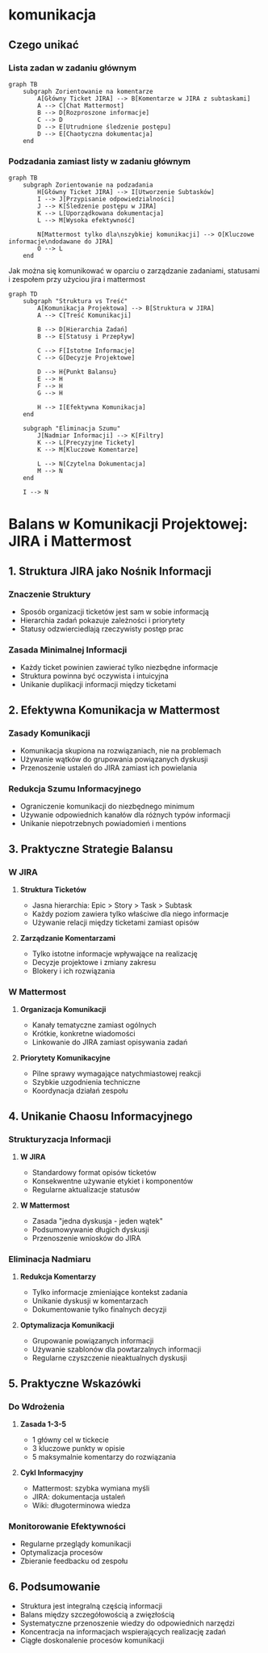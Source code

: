 # komunikacja

## Czego unikać

### Lista zadan w zadaniu głównym

```mermaid
graph TB
    subgraph Zorientowanie na komentarze
        A[Główny Ticket JIRA] --> B[Komentarze w JIRA z subtaskami]
        A --> C[Chat Mattermost]
        B --> D[Rozproszone informacje]
        C --> D
        D --> E[Utrudnione śledzenie postępu]
        D --> E[Chaotyczna dokumentacja]        
    end
```

### Podzadania zamiast listy w zadaniu głównym

```mermaid
graph TB
    subgraph Zorientowanie na podzadania
        H[Główny Ticket JIRA] --> I[Utworzenie Subtasków]
        I --> J[Przypisanie odpowiedzialności]
        J --> K[Śledzenie postępu w JIRA]
        K --> L[Uporządkowana dokumentacja]
        L --> M[Wysoka efektywność]
        
        N[Mattermost tylko dla\nszybkiej komunikacji] --> O[Kluczowe informacje\ndodawane do JIRA]
        O --> L
    end

```
    
Jak można się komunikować w oparciu o zarządzanie zadaniami, statusami i zespołem przy użyciou jira i mattermost

```mermaid
graph TD
    subgraph "Struktura vs Treść"
        A[Komunikacja Projektowa] --> B[Struktura w JIRA]
        A --> C[Treść Komunikacji]
        
        B --> D[Hierarchia Zadań]
        B --> E[Statusy i Przepływ]
        
        C --> F[Istotne Informacje]
        C --> G[Decyzje Projektowe]
        
        D --> H{Punkt Balansu}
        E --> H
        F --> H
        G --> H
        
        H --> I[Efektywna Komunikacja]
    end
    
    subgraph "Eliminacja Szumu"
        J[Nadmiar Informacji] --> K[Filtry]
        K --> L[Precyzyjne Tickety]
        K --> M[Kluczowe Komentarze]
        
        L --> N[Czytelna Dokumentacja]
        M --> N
    end
    
    I --> N
```

# Balans w Komunikacji Projektowej: JIRA i Mattermost

## 1. Struktura JIRA jako Nośnik Informacji

### Znaczenie Struktury
- Sposób organizacji ticketów jest sam w sobie informacją
- Hierarchia zadań pokazuje zależności i priorytety
- Statusy odzwierciedlają rzeczywisty postęp prac

### Zasada Minimalnej Informacji
- Każdy ticket powinien zawierać tylko niezbędne informacje
- Struktura powinna być oczywista i intuicyjna
- Unikanie duplikacji informacji między ticketami

## 2. Efektywna Komunikacja w Mattermost

### Zasady Komunikacji
- Komunikacja skupiona na rozwiązaniach, nie na problemach
- Używanie wątków do grupowania powiązanych dyskusji
- Przenoszenie ustaleń do JIRA zamiast ich powielania

### Redukcja Szumu Informacyjnego
- Ograniczenie komunikacji do niezbędnego minimum
- Używanie odpowiednich kanałów dla różnych typów informacji
- Unikanie niepotrzebnych powiadomień i mentions

## 3. Praktyczne Strategie Balansu

### W JIRA
1. **Struktura Ticketów**
   - Jasna hierarchia: Epic > Story > Task > Subtask
   - Każdy poziom zawiera tylko właściwe dla niego informacje
   - Używanie relacji między ticketami zamiast opisów

2. **Zarządzanie Komentarzami**
   - Tylko istotne informacje wpływające na realizację
   - Decyzje projektowe i zmiany zakresu
   - Blokery i ich rozwiązania

### W Mattermost
1. **Organizacja Komunikacji**
   - Kanały tematyczne zamiast ogólnych
   - Krótkie, konkretne wiadomości
   - Linkowanie do JIRA zamiast opisywania zadań

2. **Priorytety Komunikacyjne**
   - Pilne sprawy wymagające natychmiastowej reakcji
   - Szybkie uzgodnienia techniczne
   - Koordynacja działań zespołu

## 4. Unikanie Chaosu Informacyjnego

### Strukturyzacja Informacji
1. **W JIRA**
   - Standardowy format opisów ticketów
   - Konsekwentne używanie etykiet i komponentów
   - Regularne aktualizacje statusów

2. **W Mattermost**
   - Zasada "jedna dyskusja - jeden wątek"
   - Podsumowywanie długich dyskusji
   - Przenoszenie wniosków do JIRA

### Eliminacja Nadmiaru
1. **Redukcja Komentarzy**
   - Tylko informacje zmieniające kontekst zadania
   - Unikanie dyskusji w komentarzach
   - Dokumentowanie tylko finalnych decyzji

2. **Optymalizacja Komunikacji**
   - Grupowanie powiązanych informacji
   - Używanie szablonów dla powtarzalnych informacji
   - Regularne czyszczenie nieaktualnych dyskusji

## 5. Praktyczne Wskazówki

### Do Wdrożenia
1. **Zasada 1-3-5**
   - 1 główny cel w tickecie
   - 3 kluczowe punkty w opisie
   - 5 maksymalnie komentarzy do rozwiązania

2. **Cykl Informacyjny**
   - Mattermost: szybka wymiana myśli
   - JIRA: dokumentacja ustaleń
   - Wiki: długoterminowa wiedza

### Monitorowanie Efektywności
- Regularne przeglądy komunikacji
- Optymalizacja procesów
- Zbieranie feedbacku od zespołu

## 6. Podsumowanie
- Struktura jest integralną częścią informacji
- Balans między szczegółowością a zwięzłością
- Systematyczne przenoszenie wiedzy do odpowiednich narzędzi
- Koncentracja na informacjach wspierających realizację zadań
- Ciągłe doskonalenie procesów komunikacji
